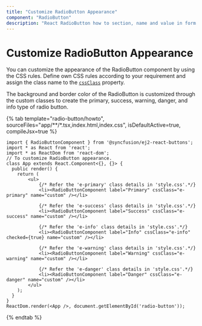 ```yaml
---
title: "Customize RadioButton Appearance"
component: "RadioButton"
description: "React RadioButton how to section, name and value in form submit, customize RadioButton appearance."
---
```


# Customize RadioButton Appearance

You can customize the appearance of the RadioButton component by using the CSS rules.
Define own CSS rules according to your requirement and assign the class name to the [`cssClass`](../../api/radio-button#cssclass) property.

The background and border color of the RadioButton is customized through the custom classes to create the primary, success, warning,
danger, and info type of radio button.

{% tab template="radio-button/howto", sourceFiles="app/**/*.tsx,index.html,index.css", isDefaultActive=true, compileJsx=true %}

```tsx
import { RadioButtonComponent } from '@syncfusion/ej2-react-buttons';
import * as React from 'react';
import * as ReactDom from 'react-dom';
// To customize RadioButton appearance.
class App extends React.Component<{}, {}> {
  public render() {
    return (
        <ul>
            {/* Refer the 'e-primary' class details in 'style.css'.*/}
            <li><RadioButtonComponent label="Primary" cssClass="e-primary" name="custom" /></li>

            {/* Refer the 'e-success' class details in 'style.css'.*/}
            <li><RadioButtonComponent label="Success" cssClass="e-success" name="custom" /></li>

            {/* Refer the 'e-info' class details in 'style.css'.*/}
            <li><RadioButtonComponent label="Info" cssClass="e-info" checked={true} name="custom" /></li>

            {/* Refer the 'e-warning' class details in 'style.css'.*/}
            <li><RadioButtonComponent label="Warning" cssClass="e-warning" name="custom" /></li>

            {/* Refer the 'e-danger' class details in 'style.css'.*/}
            <li><RadioButtonComponent label="Danger" cssClass="e-danger" name="custom" /></li>
        </ul>
    );
  }
}
ReactDom.render(<App />, document.getElementById('radio-button'));
```

{% endtab %}